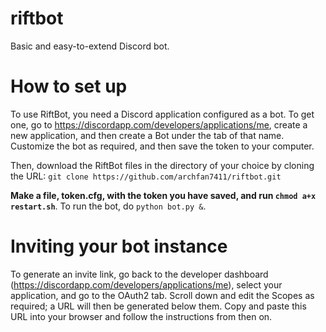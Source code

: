 # riftbot
Basic and easy-to-extend Discord bot.

# How to set up
To use RiftBot, you need a Discord application configured as a bot. To get one, go to https://discordapp.com/developers/applications/me, create a new application, and then create a Bot under the tab of that name. Customize the bot as required, and then save the token to your computer.

Then, download the RiftBot files in the directory of your choice by cloning the URL:
`git clone https://github.com/archfan7411/riftbot.git`

**Make a file, token.cfg, with the token you have saved, and run `chmod a+x restart.sh`**. To run the bot, do `python bot.py &`.

# Inviting your bot instance
To generate an invite link, go back to the developer dashboard (https://discordapp.com/developers/applications/me), select your application, and go to the OAuth2 tab. Scroll down and edit the Scopes as required; a URL will then be generated below them. Copy and paste this URL into your browser and follow the instructions from then on.

